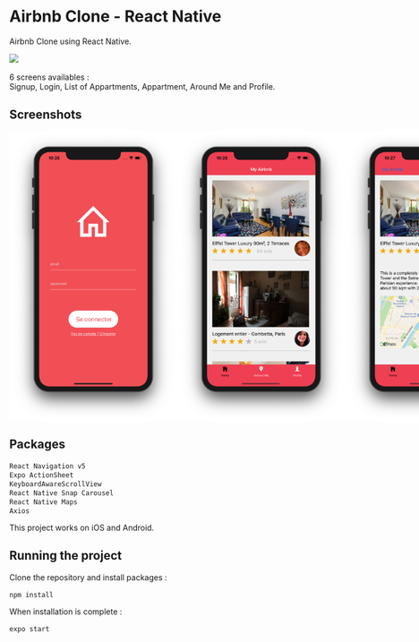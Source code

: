 # Airbnb Clone - React Native

Airbnb Clone using React Native.

<img src="https://github.com/se4astien/airbnb-react-native/blob/master/screenshots/airbnb-mobile.gif">

6 screens availables :  
Signup, Login, List of Appartments, Appartment, Around Me and Profile.


## Screenshots

<div style="display:flex";>
<img src="https://github.com/se4astien/airbnb-react-native/blob/master/screenshots/login.png" width="300">
<img src="https://github.com/se4astien/airbnb-react-native/blob/master/screenshots/home.png" width="300">
<img src="https://github.com/se4astien/airbnb-react-native/blob/master/screenshots/appartment.png" width="300">
<img src="https://github.com/se4astien/airbnb-react-native/blob/master/screenshots/map.png" width="300">
</div>

## Packages

``` react-native
React Navigation v5
Expo ActionSheet
KeyboardAwareScrollView
React Native Snap Carousel
React Native Maps
Axios
```

This project works on iOS and Android.

## Running the project

Clone the repository and install packages : 

```
npm install
```

When installation is complete :
```
expo start
```
